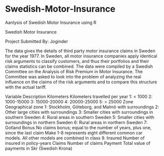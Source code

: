 # Swedish-Motor-Insurance
Aanlysis of Swedish Motor Insurance using R

Swedish Motor Insurance

Project Submitted By: Joginder

The data gives the details of third party motor insurance claims in Sweden for the year 1977. In Sweden, all motor insurance companies apply identical risk arguments to classify customers, and thus their portfolios and their claims statistics can be combined. The data were compiled by a Swedish Committee on the Analysis of Risk Premium in Motor Insurance. The Committee was asked to look into the problem of analyzing the real influence on the claims of the risk arguments and to compare this structure with the actual tariff. 
 
Variable 	Description
Kilometers	Kilometers travelled per year
 1: < 1000 
2: 1000-15000 
3: 15000-20000 
4: 20000-25000 
5: > 25000
Zone	Geographical zone 
1: Stockholm, Göteborg, and Malmö with surroundings
 2: Other large cities with surroundings
 3: Smaller cities with surroundings in southern Sweden
 4: Rural areas in southern Sweden
 5: Smaller cities with surroundings in northern Sweden
 6: Rural areas in northern Sweden
 7: Gotland
Bonus	No claims bonus; equal to the number of years, plus one, since the last claim
Make	1-8 represents eight different common car models. All other models are combined in class 9.
Insured	Number of insured in policy-years 
Claims	Number of claims
Payment	Total value of payments in Skr (Swedish Krona) 
